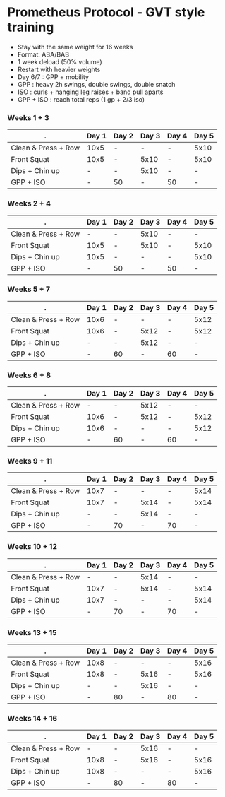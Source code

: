 # Prometheus Protocol - GVT style training

- Stay with the same weight for 16 weeks
- Format: ABA/BAB
- 1 week deload (50% volume)
- Restart with heavier weights
- Day 6/7   : GPP + mobility
- GPP       : heavy 2h swings, double swings, double snatch
- ISO       : curls + hanging leg raises + band pull aparts
- GPP + ISO : reach total reps (1 gp + 2/3 iso)

### Weeks 1 + 3

| .                     | Day 1 | Day 2 | Day 3 | Day 4 | Day 5 |
| ---                   | ---  | ---  | ---  | ---  | ---  |
| Clean & Press + Row   | 10x5 | -    | -    | -    | 5x10 |
| Front Squat           | 10x5 | -    | 5x10 | -    | 5x10 |
| Dips + Chin up        | -    | -    | 5x10 | -    | -    |
| GPP + ISO             | -    | 50   | -    | 50   | -    |

### Weeks 2 + 4

| .                     | Day 1 | Day 2 | Day 3 | Day 4 | Day 5 |
| ---                   | ---  | ---  | ---  | ---  | ---  |
| Clean & Press + Row   | -    | -    | 5x10 | -    | -    |
| Front Squat           | 10x5 | -    | 5x10 | -    | 5x10 |
| Dips + Chin up        | 10x5 | -    | -    | -    | 5x10 |
| GPP + ISO             | -    | 50   | -    | 50   | -    |

### Weeks 5 + 7

| .                     | Day 1 | Day 2 | Day 3 | Day 4 | Day 5 |
| ---                   | ---  | ---  | ---  | ---  | ---  |
| Clean & Press + Row   | 10x6 | -    | -    | -    | 5x12 |
| Front Squat           | 10x6 | -    | 5x12 | -    | 5x12 |
| Dips + Chin up        | -    | -    | 5x12 | -    | -    |
| GPP + ISO             | -    | 60   | -    | 60   | -    |

### Weeks 6 + 8

| .                     | Day 1 | Day 2 | Day 3 | Day 4 | Day 5 |
| ---                   | ---  | ---  | ---  | ---  | ---  |
| Clean & Press + Row   | -    | -    | 5x12 | -    | -    |
| Front Squat           | 10x6 | -    | 5x12 | -    | 5x12 |
| Dips + Chin up        | 10x6 | -    | -    | -    | 5x12 |
| GPP + ISO             | -    | 60   | -    | 60   | -    |

### Weeks 9 + 11

| .                     | Day 1 | Day 2 | Day 3 | Day 4 | Day 5 |
| ---                   | ---  | ---  | ---  | ---  | ---  |
| Clean & Press + Row   | 10x7 | -    | -    | -    | 5x14 |
| Front Squat           | 10x7 | -    | 5x14 | -    | 5x14 |
| Dips + Chin up        | -    | -    | 5x14 | -    | -    |
| GPP + ISO             | -    | 70   | -    | 70   | -    |

### Weeks 10 + 12

| .                     | Day 1 | Day 2 | Day 3 | Day 4 | Day 5 |
| ---                   | ---  | ---  | ---  | ---  | ---  |
| Clean & Press + Row   | -    | -    | 5x14 | -    | -    |
| Front Squat           | 10x7 | -    | 5x14 | -    | 5x14 |
| Dips + Chin up        | 10x7 | -    | -    | -    | 5x14 |
| GPP + ISO             | -    | 70   | -    | 70   | -    |

### Weeks 13 + 15

| .                     | Day 1 | Day 2 | Day 3 | Day 4 | Day 5 |
| ---                   | ---  | ---  | ---  | ---  | ---  |
| Clean & Press + Row   | 10x8 | -    | -    | -    | 5x16 |
| Front Squat           | 10x8 | -    | 5x16 | -    | 5x16 |
| Dips + Chin up        | -    | -    | 5x16 | -    | -    |
| GPP + ISO             | -    | 80   | -    | 80   | -    |

### Weeks 14 + 16

| .                     | Day 1 | Day 2 | Day 3 | Day 4 | Day 5 |
| ---                   | ---  | ---  | ---  | ---  | ---  |
| Clean & Press + Row   | -    | -    | 5x16 | -    | -    |
| Front Squat           | 10x8 | -    | 5x16 | -    | 5x16 |
| Dips + Chin up        | 10x8 | -    | -    | -    | 5x16 |
| GPP + ISO             | -    | 80   | -    | 80   | -    |
